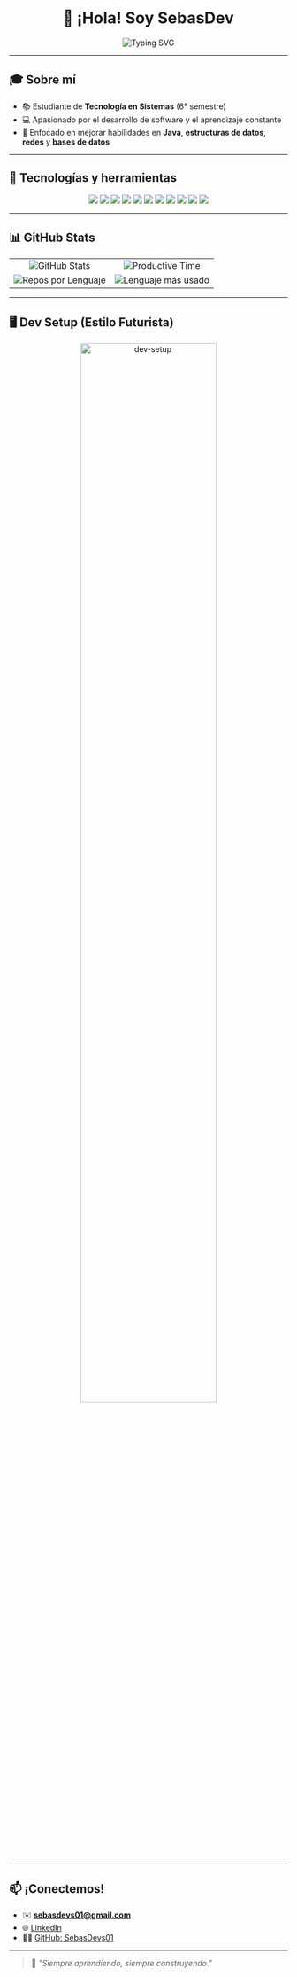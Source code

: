 <h1 align="center">👋 ¡Hola! Soy SebasDev</h1>

<p align="center">
  <img src="https://readme-typing-svg.herokuapp.com?font=Fira+Code&duration=3000&pause=1000&center=true&vCenter=true&width=435&lines=Desarrollador+de+software;Fan+de+Java+%26+POO;Siempre+aprendiendo+algo+nuevo" alt="Typing SVG" draggable="false" oncontextmenu="return false" />
</p>

---

## 🎓 Sobre mí

- 📚 Estudiante de **Tecnología en Sistemas** (6° semestre)  
- 💻 Apasionado por el desarrollo de software y el aprendizaje constante  
- 🚀 Enfocado en mejorar habilidades en **Java**, **estructuras de datos**, **redes** y **bases de datos**

---

## 🧠 Tecnologías y herramientas

<p align="center">
  <img src="https://img.shields.io/badge/Kotlin-%230095D5.svg?style=flat&logo=kotlin&logoColor=white" />
  <img src="https://img.shields.io/badge/Java-%23ED8B00.svg?style=flat&logo=java&logoColor=white" />
  <img src="https://img.shields.io/badge/TypeScript-%23007ACC.svg?style=flat&logo=typescript&logoColor=white" />
  <img src="https://img.shields.io/badge/MongoDB-%2347A248.svg?style=flat&logo=mongodb&logoColor=white" />
  <img src="https://img.shields.io/badge/PostgreSQL-%23316192.svg?style=flat&logo=postgresql&logoColor=white" />
  <img src="https://img.shields.io/badge/Git-%23F05033.svg?style=flat&logo=git&logoColor=white" />
  <img src="https://img.shields.io/badge/HTML5-%23E34F26.svg?style=flat&logo=html5&logoColor=white" />
  <img src="https://img.shields.io/badge/CSS3-%231572B6.svg?style=flat&logo=css3&logoColor=white" />
  <img src="https://img.shields.io/badge/React-%2361DAFB.svg?style=flat&logo=react&logoColor=white" />
  <img src="https://img.shields.io/badge/VSCode-%23007ACC.svg?style=flat&logo=visual-studio-code&logoColor=white" />
  <img src="https://img.shields.io/badge/Linux-%23FCC624.svg?style=flat&logo=linux&logoColor=black" />
</p>

---

## 📊 GitHub Stats

<table align="center">
  <tr>
    <td align="center">
      <img src="https://github-profile-summary-cards.vercel.app/api/cards/stats?username=SebasDevs01&theme=tokyonight" alt="GitHub Stats" draggable="false" oncontextmenu="return false" />
    </td>
    <td align="center">
      <img src="https://github-profile-summary-cards.vercel.app/api/cards/productive-time?username=SebasDevs01&theme=tokyonight&utcOffset=8" alt="Productive Time" draggable="false" oncontextmenu="return false" />
    </td>
  </tr>
  <tr>
    <td align="center">
      <img src="https://github-profile-summary-cards.vercel.app/api/cards/repos-per-language?username=SebasDevs01&theme=tokyonight" alt="Repos por Lenguaje" draggable="false" oncontextmenu="return false" />
    </td>
    <td align="center">
      <img src="https://github-profile-summary-cards.vercel.app/api/cards/most-commit-language?username=SebasDevs01&theme=tokyonight" alt="Lenguaje más usado" draggable="false" oncontextmenu="return false" />
    </td>
  </tr>
</table>

---

## 🖥️ Dev Setup (Estilo Futurista)

<p align="center">
  <img src="https://cdn.dribbble.com/users/1059583/screenshots/4171367/coding-freak.gif" width="70%" alt="dev-setup" draggable="false" oncontextmenu="return false" />
</p>

---

## 📫 ¡Conectemos!

- ✉️ **sebasdevs01@gmail.com**  
- 🌐 [LinkedIn](https://www.linkedin.com/in/sebasdevs)  
- 🧑‍💻 [GitHub: SebasDevs01](https://github.com/SebasDevs01)

---

> 🧩 _"Siempre aprendiendo, siempre construyendo."_

